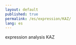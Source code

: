```yaml
---
layout: default
published: true
permalink: /es/expression/KAZ/
lang: es
---
```


expression analysis KAZ
